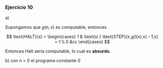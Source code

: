 ### Ejercicio 10

a)

Supongamos que $g(n,x)$ es computable, entonces

$$
\text{HALT}(x) = \begin{cases}
1 & \text{si }  \text{STEP}(x,g(l(x),x) - 1,x) = 1 \\
0 &cc
\end{cases}
$$

Entonces Halt sería computable, lo cual es **absurdo**.

b) con n = 0 el programa constante 0

